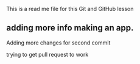 This is a read me file for this Git and GitHub lesson

## adding more info making an app.

Adding more changes for second commit

trying to get pull request to work 
